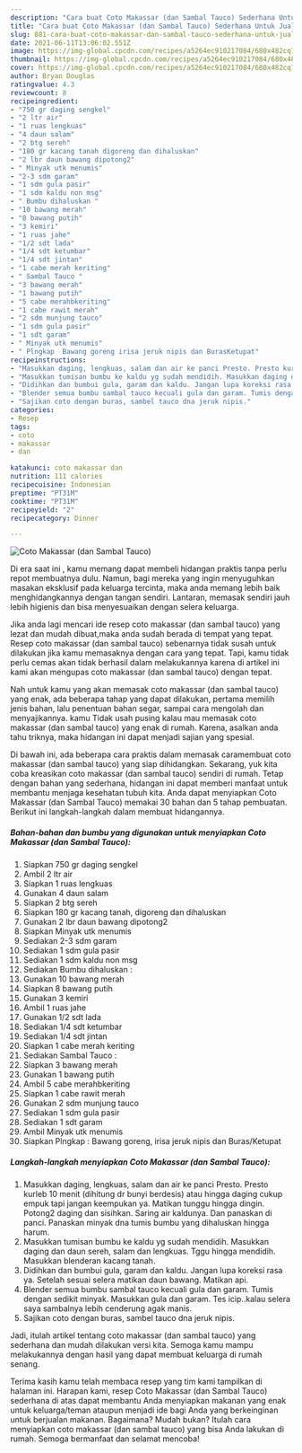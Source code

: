 ```yaml
---
description: "Cara buat Coto Makassar (dan Sambal Tauco) Sederhana Untuk Jualan"
title: "Cara buat Coto Makassar (dan Sambal Tauco) Sederhana Untuk Jualan"
slug: 881-cara-buat-coto-makassar-dan-sambal-tauco-sederhana-untuk-jualan
date: 2021-06-11T13:06:02.551Z
image: https://img-global.cpcdn.com/recipes/a5264ec910217084/680x482cq70/coto-makassar-dan-sambal-tauco-foto-resep-utama.jpg
thumbnail: https://img-global.cpcdn.com/recipes/a5264ec910217084/680x482cq70/coto-makassar-dan-sambal-tauco-foto-resep-utama.jpg
cover: https://img-global.cpcdn.com/recipes/a5264ec910217084/680x482cq70/coto-makassar-dan-sambal-tauco-foto-resep-utama.jpg
author: Bryan Douglas
ratingvalue: 4.3
reviewcount: 8
recipeingredient:
- "750 gr daging sengkel"
- "2 ltr air"
- "1 ruas lengkuas"
- "4 daun salam"
- "2 btg sereh"
- "180 gr kacang tanah digoreng dan dihaluskan"
- "2 lbr daun bawang dipotong2"
- " Minyak utk menumis"
- "2-3 sdm garam"
- "1 sdm gula pasir"
- "1 sdm kaldu non msg"
- " Bumbu dihaluskan "
- "10 bawang merah"
- "8 bawang putih"
- "3 kemiri"
- "1 ruas jahe"
- "1/2 sdt lada"
- "1/4 sdt ketumbar"
- "1/4 sdt jintan"
- "1 cabe merah keriting"
- " Sambal Tauco "
- "3 bawang merah"
- "1 bawang putih"
- "5 cabe merahbkeriting"
- "1 cabe rawit merah"
- "2 sdm munjung tauco"
- "1 sdm gula pasir"
- "1 sdt garam"
- " Minyak utk menumis"
- " Plngkap  Bawang goreng irisa jeruk nipis dan BurasKetupat"
recipeinstructions:
- "Masukkan daging, lengkuas, salam dan air ke panci Presto. Presto kurleb 10 menit (dihitung dr bunyi berdesis) atau hingga daging cukup empuk tapi jangan keempukan ya. Matikan tunggu hingga dingin. Potong2 daging dan sisihkan. Saring air kaldunya. Dan panaskan di panci. Panaskan minyak dna tumis bumbu yang dihaluskan hingga harum."
- "Masukkan tumisan bumbu ke kaldu yg sudah mendidih. Masukkan daging dan daun sereh, salam dan lengkuas. Tggu hingga mendidih. Masukkan blenderan kacang tanah."
- "Didihkan dan bumbui gula, garam dan kaldu. Jangan lupa koreksi rasa ya. Setelah sesuai selera matikan daun bawang. Matikan api."
- "Blender semua bumbu sambal tauco kecuali gula dan garam. Tumis dengan sedikit minyak. Masukkan gula dan garam. Tes icip..kalau selera saya sambalnya lebih cenderung agak manis."
- "Sajikan coto dengan buras, sambel tauco dna jeruk nipis."
categories:
- Resep
tags:
- coto
- makassar
- dan

katakunci: coto makassar dan 
nutrition: 111 calories
recipecuisine: Indonesian
preptime: "PT31M"
cooktime: "PT31M"
recipeyield: "2"
recipecategory: Dinner

---
```



![Coto Makassar (dan Sambal Tauco)](https://img-global.cpcdn.com/recipes/a5264ec910217084/680x482cq70/coto-makassar-dan-sambal-tauco-foto-resep-utama.jpg)

Di era  saat ini , kamu memang dapat membeli hidangan praktis tanpa perlu repot membuatnya dulu. Namun, bagi mereka yang ingin menyuguhkan masakan eksklusif pada keluarga tercinta, maka anda memang lebih baik menghidangkannya dengan tangan sendiri. Lantaran, memasak sendiri jauh lebih higienis dan bisa menyesuaikan dengan selera keluarga.

Jika anda lagi mencari ide resep coto makassar (dan sambal tauco) yang lezat dan mudah dibuat,maka anda sudah berada di tempat yang tepat. Resep coto makassar (dan sambal tauco)  sebenarnya tidak susah untuk dilakukan jika kamu memasaknya dengan cara yang tepat. Tapi, kamu tidak perlu cemas akan tidak berhasil dalam melakukannya 
karena di artikel ini kami akan mengupas coto makassar (dan sambal tauco) dengan tepat.  



Nah untuk kamu yang akan memasak coto makassar (dan sambal tauco) yang enak, ada beberapa tahap yang dapat dilakukan, pertama memilih jenis bahan, lalu penentuan bahan segar, sampai cara mengolah dan menyajikannya. kamu Tidak usah pusing kalau mau memasak coto makassar (dan sambal tauco) yang enak di rumah. Karena, asalkan anda  tahu triknya, maka hidangan ini dapat menjadi sajian yang spesial.

Di bawah ini, ada beberapa cara praktis  dalam memasak caramembuat coto makassar (dan sambal tauco) yang siap dihidangkan. Sekarang, yuk kita coba kreasikan coto makassar (dan sambal tauco) sendiri di rumah. Tetap dengan bahan yang sederhana, hidangan ini dapat memberi manfaat untuk membantu menjaga kesehatan tubuh kita. Anda dapat menyiapkan Coto Makassar (dan Sambal Tauco) memakai 30 bahan dan 5 tahap pembuatan. Berikut ini langkah-langkah dalam membuat hidangannya.

<!--inarticleads1-->

##### Bahan-bahan dan bumbu yang digunakan untuk menyiapkan Coto Makassar (dan Sambal Tauco):

1. Siapkan 750 gr daging sengkel
1. Ambil 2 ltr air
1. Siapkan 1 ruas lengkuas
1. Gunakan 4 daun salam
1. Siapkan 2 btg sereh
1. Siapkan 180 gr kacang tanah, digoreng dan dihaluskan
1. Gunakan 2 lbr daun bawang dipotong2
1. Siapkan  Minyak utk menumis
1. Sediakan 2-3 sdm garam
1. Sediakan 1 sdm gula pasir
1. Sediakan 1 sdm kaldu non msg
1. Sediakan  Bumbu dihaluskan :
1. Gunakan 10 bawang merah
1. Siapkan 8 bawang putih
1. Gunakan 3 kemiri
1. Ambil 1 ruas jahe
1. Gunakan 1/2 sdt lada
1. Sediakan 1/4 sdt ketumbar
1. Sediakan 1/4 sdt jintan
1. Siapkan 1 cabe merah keriting
1. Sediakan  Sambal Tauco :
1. Siapkan 3 bawang merah
1. Gunakan 1 bawang putih
1. Ambil 5 cabe merahbkeriting
1. Siapkan 1 cabe rawit merah
1. Gunakan 2 sdm munjung tauco
1. Sediakan 1 sdm gula pasir
1. Sediakan 1 sdt garam
1. Ambil  Minyak utk menumis
1. Siapkan  Plngkap : Bawang goreng, irisa jeruk nipis dan Buras/Ketupat




<!--inarticleads2-->

##### Langkah-langkah menyiapkan Coto Makassar (dan Sambal Tauco):

1. Masukkan daging, lengkuas, salam dan air ke panci Presto. Presto kurleb 10 menit (dihitung dr bunyi berdesis) atau hingga daging cukup empuk tapi jangan keempukan ya. Matikan tunggu hingga dingin. Potong2 daging dan sisihkan. Saring air kaldunya. Dan panaskan di panci. Panaskan minyak dna tumis bumbu yang dihaluskan hingga harum.
1. Masukkan tumisan bumbu ke kaldu yg sudah mendidih. Masukkan daging dan daun sereh, salam dan lengkuas. Tggu hingga mendidih. Masukkan blenderan kacang tanah.
1. Didihkan dan bumbui gula, garam dan kaldu. Jangan lupa koreksi rasa ya. Setelah sesuai selera matikan daun bawang. Matikan api.
1. Blender semua bumbu sambal tauco kecuali gula dan garam. Tumis dengan sedikit minyak. Masukkan gula dan garam. Tes icip..kalau selera saya sambalnya lebih cenderung agak manis.
1. Sajikan coto dengan buras, sambel tauco dna jeruk nipis.




Jadi, itulah artikel tentang  coto makassar (dan sambal tauco)  yang sederhana dan mudah dilakukan versi kita. Semoga kamu mampu melakukannya dengan hasil yang dapat membuat keluarga di rumah senang. 

Terima kasih kamu telah membaca resep yang tim kami tampilkan di halaman ini. Harapan kami, resep  Coto Makassar (dan Sambal Tauco) sederhana di atas dapat membantu Anda menyiapkan makanan yang enak untuk keluarga/teman ataupun menjadi ide bagi Anda yang berkeinginan untuk berjualan makanan. Bagaimana? Mudah bukan? Itulah cara menyiapkan coto makassar (dan sambal tauco) yang bisa Anda lakukan di rumah. Semoga bermanfaat dan selamat mencoba!

